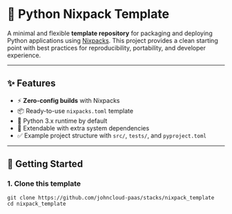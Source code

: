 # 🐍 Python Nixpack Template

A minimal and flexible **template repository** for packaging and deploying Python applications using [Nixpacks](https://nixpacks.com/).
This project provides a clean starting point with best practices for reproducibility, portability, and developer experience.

---

## ✨ Features

- ⚡ **Zero-config builds** with Nixpacks
- 📦 Ready-to-use `nixpacks.toml` template
- 🐍 Python 3.x runtime by default
- 🔧 Extendable with extra system dependencies
- ✅ Example project structure with `src/`, `tests/`, and `pyproject.toml`

---

## 🚀 Getting Started

### 1. Clone this template

    git clone https://github.com/johncloud-paas/stacks/nixpack_template
    cd nixpack_template
